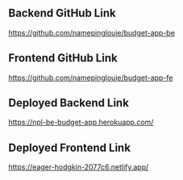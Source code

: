 ## Backend GitHub Link
https://github.com/namepinglouie/budget-app-be

## Frontend GitHub Link
https://github.com/namepinglouie/budget-app-fe

## Deployed Backend Link
https://npl-be-budget-app.herokuapp.com/

## Deployed Frontend Link
https://eager-hodgkin-2077c6.netlify.app/